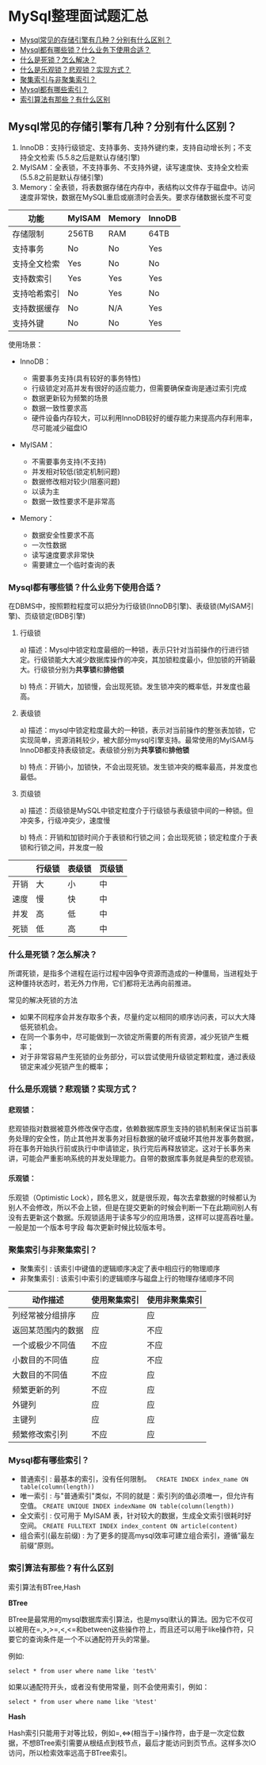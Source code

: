 # MySql整理面试题汇总

* [Mysql常见的存储引擎有几种？分别有什么区别？](#Mysql常见的存储引擎有几种？分别有什么区别？)
* [Mysql都有哪些锁？什么业务下使用合适？](#Mysql都有哪些锁？什么业务下使用合适？)
* [什么是死锁？怎么解决？](#什么是死锁？怎么解决？)
* [什么是乐观锁？悲观锁？实现方式？](#什么是乐观锁？悲观锁？实现方式？)
* [聚集索引与非聚集索引？](#聚集索引与非聚集索引？)
* [Mysql都有哪些索引？](#Mysql都有哪些索引？)
* [索引算法有那些？有什么区别](#索引算法有那些？有什么区别)

## Mysql常见的存储引擎有几种？分别有什么区别？

1. InnoDB：支持行级锁定、支持事务、支持外键约束，支持自动增长列；不支持全文检索 (5.5.8之后是默认存储引擎)
2. MyISAM：全表锁，不支持事务、不支持外键，读写速度快、支持全文检索 (5.5.8之前是默认存储引擎)
3. Memory：全表锁，将表数据存储在内存中，表结构以文件存于磁盘中。访问速度非常快，数据在MySQL重启或崩溃时会丢失。要求存储数据长度不可变

| 功能 | MyISAM | Memory | InnoDB |
| -- | -- | -- | -- |
| 存储限制 | 256TB | RAM | 64TB |
| 支持事务 | No | No | Yes |
| 支持全文检索 | Yes | No | No |
| 支持数索引 | Yes | Yes | Yes |
| 支持哈希索引 | No | Yes | No |
| 支持数据缓存 | No | N/A | Yes |
| 支持外键 | No | No | Yes | 

使用场景：

- InnoDB：
    - 需要事务支持(具有较好的事务特性)
    - 行级锁定对高并发有很好的适应能力，但需要确保查询是通过索引完成
    - 数据更新较为频繁的场景
    - 数据一致性要求高
    - 硬件设备内存较大，可以利用InnoDB较好的缓存能力来提高内存利用率，尽可能减少磁盘IO

- MyISAM：
    - 不需要事务支持(不支持)
    - 并发相对较低(锁定机制问题)
    - 数据修改相对较少(阻塞问题)
    - 以读为主
    - 数据一致性要求不是非常高

- Memory：
    - 数据安全性要求不高
    - 一次性数据
    - 读写速度要求非常快
    - 需要建立一个临时查询的表


### Mysql都有哪些锁？什么业务下使用合适？

在DBMS中，按照颗粒程度可以把分为行级锁(InnoDB引擎)、表级锁(MyISAM引擎)、页级锁定(BDB引擎)

1. 行级锁

    a) 描述：Mysql中锁定粒度最细的一种锁，表示只针对当前操作的行进行锁定。行级锁能大大减少数据库操作的冲突，其加锁粒度最小，但加锁的开销最大。行级锁分别为**共享锁**和**排他锁**

    b) 特点：开销大，加锁慢，会出现死锁。发生锁冲突的概率低，并发度也最高。

2. 表级锁

    a) 描述：mysql中锁定粒度最大的一种锁，表示对当前操作的整张表加锁，它实现简单，资源消耗较少，被大部分mysql引擎支持。最常使用的MyISAM与InnoDB都支持表级锁定。表级锁分别为**共享锁**和**排他锁**

    b) 特点：开销小，加锁快，不会出现死锁。发生锁冲突的概率最高，并发度也最低。

3. 页级锁

    a) 描述：页级锁是MySQL中锁定粒度介于行级锁与表级锁中间的一种锁。但冲突多，行级冲突少，速度慢

    b) 特点：开销和加锁时间介于表锁和行锁之间；会出现死锁；锁定粒度介于表锁和行锁之间，并发度一般


| | 行级锁 | 表级锁 | 页级锁 |
| -- | -- | -- | -- |
| 开销 | 大 | 小 | 中 |
| 速度 | 慢 | 快 | 中 |
| 并发 | 高 | 低 | 中 |
| 死锁 | 低 | 高 | 中 |


### 什么是死锁？怎么解决？

所谓死锁，是指多个进程在运行过程中因争夺资源而造成的一种僵局，当进程处于这种僵持状态时，若无外力作用，它们都将无法再向前推进。

常见的解决死锁的方法

- 如果不同程序会并发存取多个表，尽量约定以相同的顺序访问表，可以大大降低死锁机会。
- 在同一个事务中，尽可能做到一次锁定所需要的所有资源，减少死锁产生概率；
- 对于非常容易产生死锁的业务部分，可以尝试使用升级锁定颗粒度，通过表级锁定来减少死锁产生的概率；


### 什么是乐观锁？悲观锁？实现方式？

#### 悲观锁：

悲观锁指对数据被意外修改保守态度，依赖数据库原生支持的锁机制来保证当前事务处理的安全性，防止其他并发事务对目标数据的破坏或破坏其他并发事务数据，将在事务开始执行前或执行中申请锁定，执行完后再释放锁定。这对于长事务来讲，可能会严重影响系统的并发处理能力。自带的数据库事务就是典型的悲观锁。

#### 乐观锁：

乐观锁（Optimistic Lock），顾名思义，就是很乐观，每次去拿数据的时候都认为别人不会修改，所以不会上锁，但是在提交更新的时候会判断一下在此期间别人有没有去更新这个数据。乐观锁适用于读多写少的应用场景，这样可以提高吞吐量。一般是加一个版本号字段 每次更新时候比较版本号。


### 聚集索引与非聚集索引？

- 聚集索引 : 该索引中键值的逻辑顺序决定了表中相应行的物理顺序
- 非聚集索引 : 该索引中索引的逻辑顺序与磁盘上行的物理存储顺序不同

| 动作描述 | 使用聚集索引 | 使用非聚集索引 |
| -- | -- | -- |
| 列经常被分组排序 | 应 | 应 |
| 返回某范围内的数据 | 应 | 不应 |
| 一个或极少不同值 | 不应 | 不应 |
| 小数目的不同值 | 应 | 不应 |
| 大数目的不同值 | 不应 | 应 |
| 频繁更新的列 | 不应 | 应 |
| 外键列 | 应 | 应 |
| 主键列 | 应 | 应 |
| 频繁修改索引列 | 不应 | 应 |


### Mysql都有哪些索引？

- 普通索引 : 最基本的索引，没有任何限制。 ```  CREATE INDEX index_name ON table(column(length)) ```
- 唯一索引 : 与"普通索引"类似，不同的就是：索引列的值必须唯一，但允许有空值。  ``` CREATE UNIQUE INDEX indexName ON table(column(length)) ```
- 全文索引 : 仅可用于 MyISAM 表，针对较大的数据，生成全文索引很耗时好空间。 ``` CREATE FULLTEXT INDEX index_content ON article(content) ```
- 组合索引(最左前缀) : 为了更多的提高mysql效率可建立组合索引，遵循”最左前缀“原则。

### 索引算法有那些？有什么区别

索引算法有BTree,Hash

**BTree** 

BTree是最常用的mysql数据库索引算法，也是mysql默认的算法。因为它不仅可以被用在=,>,>=,<,<=和between这些操作符上，而且还可以用于like操作符，只要它的查询条件是一个不以通配符开头的常量。

例如:

    select * from user where name like 'test%'

如果以通配符开头，或者没有使用常量，则不会使用索引，例如：

    select * from user where name like '%test'


**Hash**

Hash索引只能用于对等比较，例如=,<=>(相当于=)操作符，由于是一次定位数据，不想BTree索引需要从根结点到枝节点，最后才能访问到页节点。这样多次IO访问，所以检索效率远高于BTree索引。